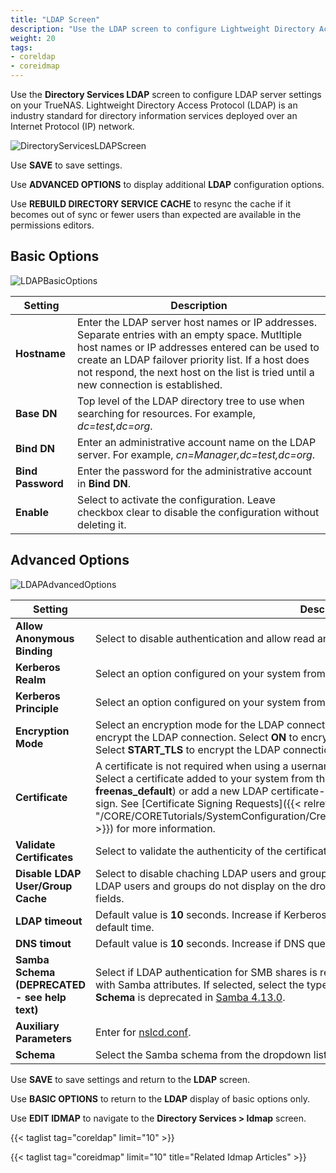 ```yaml
---
title: "LDAP Screen"
description: "Use the LDAP screen to configure Lightweight Directory Access Protocol (LDAP) server settings on your TrueNAS"
weight: 20
tags:
- coreldap
- coreidmap
---
```


Use the **Directory Services LDAP** screen to configure LDAP server settings on your TrueNAS. Lightweight Directory Access Protocol (LDAP) is an industry standard for directory information services deployed over an Internet Protocol (IP) network.

![DirectoryServicesLDAPScreen](/images/CORE/13.0/DirectoryServicesLDAPScreen.png "Directory Services LDAP Screen")

Use **SAVE** to save settings.

Use **ADVANCED OPTIONS** to display additional **LDAP** configuration options. 

Use **REBUILD DIRECTORY SERVICE CACHE** to resync the cache if it becomes out of sync or fewer users than expected are available in the permissions editors.

## Basic Options

![LDAPBasicOptions](/images/CORE/13.0/LDAPBasicOptions.png "LDAP Basic Options")

| Setting | Description |
|---------|-------------|
| **Hostname** | Enter the LDAP server host names or IP addresses. Separate entries with an empty space. Mutltiple host names or IP addresses entered can be used to create an LDAP failover priority list. If a host does not respond, the next host on the list is tried until a new connection is established. |
| **Base DN** | Top level of the LDAP directory tree to use when searching for resources. For example, *dc=test,dc=org*. |
| **Bind DN** | Enter an administrative account name on the LDAP server. For example, *cn=Manager,dc=test,dc=org*. |
| **Bind Password** | Enter the password for the administrative account in **Bind DN**. |
| **Enable** | Select to activate the configuration. Leave checkbox clear to disable the configuration without deleting it. |

## Advanced Options

![LDAPAdvancedOptions](/images/CORE/13.0/LDAPAdvancedOptions.png "LDAP Advanced Options")

| Setting | Description |
|---------|-------------|
| **Allow Anonymous Binding** | Select to disable authentication and allow read and write access to any client. |
| **Kerberos Realm** | Select an option configured on your system from the dropdown list. |
| **Kerberos Principle** |Select an option configured on your system from the dropdown list. |
| **Encryption Mode** | Select an encryption mode for the LDAP connection from the dropdown list. Select **OFF** to not encrypt the LDAP connection. Select **ON** to encrypt the LDAP connection with SSL on port **636**. Select **START_TLS** to encrypt the LDAP connection with STARTTLS on the default LDAP port **389**. |
| **Certificate** | A certificate is not required when using a username and password or Kerberos authentication. Select a certificate added to your system from the dropdown list (default option is **freenas_default**) or add a new LDAP certificate-based authentication for the LDAP provdier to sign. See [Certificate Signing Requests]({{< relref "/CORE/CORETutorials/SystemConfiguration/CreatingCAsandCertificates/CreatingCertificates.md" >}}) for more information. |
| **Validate Certificates** | Select to validate the authenticity of the certificate. |
| **Disable LDAP User/Group Cache** | Select to disable chaching LDAP users and groups in large LDAP environments. When disabled, LDAP users and groups do not display on the dropdown lists but are still accepted when typed into fields. |
| **LDAP timeout** | Default value is **10** seconds. Increase if Kerberos ticket queries are not responding within the default time. |
| **DNS timout** | Default value is **10** seconds. Increase if DNS queries take too long to respond. |
| **Samba Schema (DEPRECATED - see help text)** | Select if LDAP authentication for SMB shares is required and the LDAP server is already configured with Samba attributes. If selected, select the type of schema in the **Schema** dropdown list. **Samba Schema** is deprecated in [Samba 4.13.0](https://www.samba.org/samba/history/samba-4.13.0.html). |
| **Auxiliary Parameters** | Enter for [nslcd.conf](https://arthurdejong.org/nss-pam-ldapd/nslcd.conf.5). |
| **Schema** | Select the Samba schema from the dropdown list. Options are **RFC2307** or **RFC2307BIS**. |

Use **SAVE** to save settings and return to the **LDAP** screen.

Use **BASIC OPTIONS** to return to the **LDAP** display of basic options only.

Use **EDIT IDMAP** to navigate to the **Directory Services > Idmap** screen.

{{< taglist tag="coreldap" limit="10" >}}

{{< taglist tag="coreidmap" limit="10" title="Related Idmap Articles" >}}
